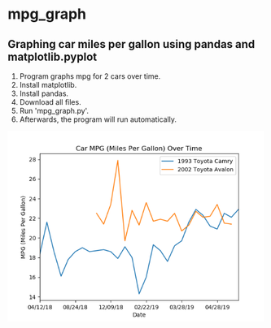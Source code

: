 # mpg_graph
Graphing car miles per gallon using pandas and matplotlib.pyplot
-------------------------------
1) Program graphs mpg for 2 cars over time.
2) Install matplotlib.
3) Install pandas.
4) Download all files.
5) Run 'mpg_graph.py'.
6) Afterwards, the program will run automatically.

![figure_01.png](https://github.com/Huelife/mpg_graph/blob/master/figure_01.png)
